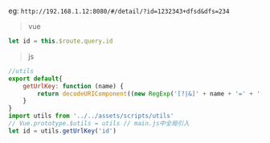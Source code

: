eg: `http://192.168.1.12:8080/#/detail/?id=1232343+dfsd&dfs=234`

> vue
```js
let id = this.$route.query.id
```
> js
```js
//utils
export default{
    getUrlKey: function (name) {
        return decodeURIComponent((new RegExp('[?|&]' + name + '=' + '([^&;]+?)(&|#|;|$)').exec(location.href) || [, ""])[1].replace(/\+/g, '%20')) || null
    }
}
import utils from '../../assets/scripts/utils'
// Vue.prototype.$utils = utils // main.js中全局引入
let id = utils.getUrlKey('id')
```
